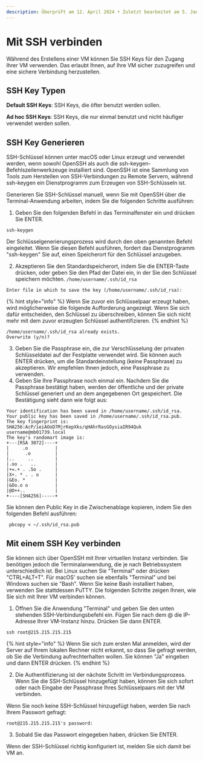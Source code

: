 ```yaml
---
description: Überprüft am 12. April 2024 • Zuletzt bearbeitet am 5. Januar 2025
---
```


# Mit SSH verbinden

Während des Erstellens einer VM können Sie SSH Keys für den Zugang Ihrer VM verwenden. Das erlaubt Ihnen, auf Ihre VM sicher zuzugreifen und eine sichere Verbindung herzustellen.&#x20;

## SSH Key Typen

**Default SSH Keys**: SSH Keys, die öfter benutzt werden sollen.&#x20;

**Ad hoc SSH Keys**: SSH Keys, die nur einmal benutzt und nicht häufiger verwendet werden sollen.&#x20;



## SSH Key Generieren

SSH-Schlüssel können unter macOS oder Linux erzeugt und verwendet werden, wenn sowohl OpenSSH als auch die ssh-keygen-Befehlszeilenwerkzeuge installiert sind. OpenSSH ist eine Sammlung von Tools zum Herstellen von SSH-Verbindungen zu Remote Servern, während ssh-keygen ein Dienstprogramm zum Erzeugen von SSH-Schlüsseln ist.&#x20;

Generieren Sie SSH-Schlüssel manuell, wenn Sie mit OpenSSH über die Terminal-Anwendung arbeiten, indem Sie die folgenden Schritte ausführen:

1. Geben Sie den folgenden Befehl in das Terminalfenster ein und drücken Sie ENTER.

```
ssh-keygen
```

Der Schlüsselgenerierungsprozess wird durch den oben genannten Befehl eingeleitet. Wenn Sie diesen Befehl ausführen, fordert das Dienstprogramm "ssh-keygen" Sie auf, einen Speicherort für den Schlüssel anzugeben.

2. Akzeptieren Sie den Standardspeicherort, indem Sie die ENTER-Taste drücken, oder geben Sie den Pfad der Datei ein, in der Sie den Schlüssel speichern möchten. `/home/username/.ssh/id_rsa`

```
Enter file in which to save the key (/home/username/.ssh/id_rsa):
```

{% hint style="info" %}
Wenn Sie zuvor ein Schlüsselpaar erzeugt haben, wird möglicherweise die folgende Aufforderung angezeigt. Wenn Sie sich dafür entscheiden, den Schlüssel zu überschreiben, können Sie sich nicht mehr mit dem zuvor erzeugten Schlüssel authentifizieren.
{% endhint %}

```
/home/username/.ssh/id_rsa already exists.
Overwrite (y/n)?
```

3. Geben Sie die Passphrase ein, die zur Verschlüsselung der privaten Schlüsseldatei auf der Festplatte verwendet wird. Sie können auch ENTER drücken, um die Standardeinstellung (keine Passphrase) zu akzeptieren. Wir empfehlen Ihnen jedoch, eine Passphrase zu verwenden.
4. Geben Sie Ihre Passphrase noch einmal ein. Nachdem Sie die Passphrase bestätigt haben, werden der öffentliche und der private Schlüssel generiert und an dem angegebenen Ort gespeichert. Die Bestätigung sieht dann wie folgt aus:

```
Your identification has been saved in /home/username/.ssh/id_rsa.
Your public key has been saved in /home/username/.ssh/id_rsa.pub.
The key fingerprint is:
SHA256:AcP/ieiAOoD7MjrKepXks/qHAhrRasGOysiaIR94Quk username@mb01739.local
The key's randomart image is:
+---[RSA 3072]----+
|     .o          |
|      .o         |
|..     ..        |
|.oo .   ..       |
|+=.+ . .So .     |
|X+. * . . o      |
|&Eo. *           |
|&Oo.o o          |
|@O++..           |
+----[SHA256]-----+
```

Sie können den Public Key in die Zwischenablage kopieren, indem Sie den folgenden Befehl ausführen:

```
 pbcopy < ~/.ssh/id_rsa.pub
```



## Mit einem SSH Key verbinden

Sie können sich über OpenSSH mit Ihrer virtuellen Instanz verbinden. Sie benötigen jedoch die Terminalanwendung, die je nach Betriebssystem unterschiedlich ist. Bei Linux suchen Sie "Terminal" oder drücken "CTRL+ALT+T". Für macOS' suchen sie ebenfalls "Terminal" und bei Windows suchen  sie "Bash". Wenn Sie keine Bash installiert haben, verwenden Sie stattdessen PuTTY. Die folgenden Schritte zeigen Ihnen, wie Sie sich mit Ihrer VM verbinden können.

1. Öffnen Sie die Anwendung "Terminal" und geben Sie den unten stehenden SSH-Verbindungsbefehl ein. Fügen Sie nach dem @ die IP-Adresse Ihrer VM-Instanz hinzu. Drücken Sie dann ENTER.

```
ssh root@215.215.215.215
```

{% hint style="info" %}
Wenn Sie sich zum ersten Mal anmelden, wird der Server auf Ihrem lokalen Rechner nicht erkannt, so dass Sie gefragt werden, ob Sie die Verbindung aufrechterhalten wollen. Sie können "Ja" eingeben und dann ENTER drücken.
{% endhint %}

2. Die Authentifizierung ist der nächste Schritt im Verbindungsprozess. Wenn Sie die SSH-Schlüssel hinzugefügt haben, können Sie sich sofort oder nach Eingabe der Passphrase Ihres Schlüsselpaars mit der VM verbinden.&#x20;

Wenn Sie noch keine SSH-Schlüssel hinzugefügt haben, werden Sie nach Ihrem Passwort gefragt:

```
root@215.215.215.215's password:
```

3. Sobald Sie das Passwort eingegeben haben, drücken Sie ENTER.&#x20;

Wenn der SSH-Schlüssel richtig konfiguriert ist, melden Sie sich damit bei VM an.
